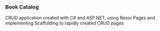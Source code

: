 ﻿### Book Catalog 

CRUD application created with C# and ASP.NET, using Razor Pages and implementing Scaffolding to rapidly created CRUD pages